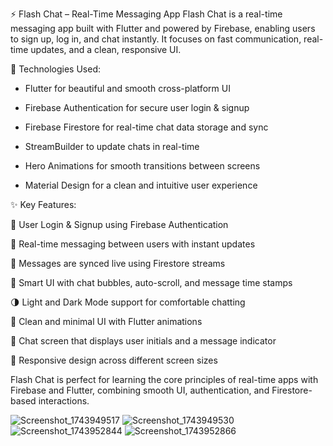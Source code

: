 
⚡ Flash Chat – Real-Time Messaging App
Flash Chat is a real-time messaging app built with Flutter and powered by Firebase, enabling users to sign up, log in, and chat instantly. It focuses on fast communication, real-time updates, and a clean, responsive UI.

🔧 Technologies Used:

 - Flutter for beautiful and smooth cross-platform UI

 - Firebase Authentication for secure user login & signup

 - Firebase Firestore for real-time chat data storage and sync

 - StreamBuilder to update chats in real-time

 - Hero Animations for smooth transitions between screens

 - Material Design for a clean and intuitive user experience

✨ Key Features:

🔐 User Login & Signup using Firebase Authentication

💬 Real-time messaging between users with instant updates

📡 Messages are synced live using Firestore streams

🧠 Smart UI with chat bubbles, auto-scroll, and message time stamps

🌗 Light and Dark Mode support for comfortable chatting

🧼 Clean and minimal UI with Flutter animations

🧾 Chat screen that displays user initials and a message indicator

📱 Responsive design across different screen sizes

Flash Chat is perfect for learning the core principles of real-time apps with Firebase and Flutter, combining smooth UI, authentication, and Firestore-based interactions.

![Screenshot_1743949517](https://github.com/user-attachments/assets/bb70fbea-7ee5-4af5-9a7f-2ce438d898d7)
![Screenshot_1743949530](https://github.com/user-attachments/assets/6236194c-1636-4b24-a762-d42b6d11216d)
![Screenshot_1743952844](https://github.com/user-attachments/assets/3926a1cd-25f2-4780-b3ac-19b64b545bcb)
![Screenshot_1743952866](https://github.com/user-attachments/assets/ddfa1502-27a1-4e84-9fcf-ff920d712a80)
